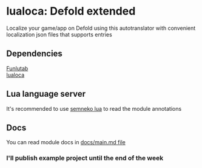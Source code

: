 # lualoca: Defold extended
Localize your game/app on Defold using this autotranslator with convenient localization json files that supports entries

## Dependencies
[Funlutab](https://github.com/Mantyi-Studio/funlutab)\
[lualoca](https://github.com/Mantyi-Studio/lualoca)

## Lua language server
It's recommended to use [semneko lua](https://marketplace.visualstudio.com/items?itemName=sumneko.lua) to read the module annotations

## Docs
You can read module docs in [docs/main.md file](https://github.com/Mantyi-Studio/lualocaDE/blob/main/docs/main.md)
### I'll publish example project until the end of the week
